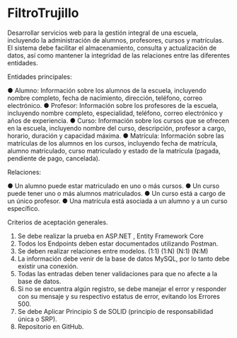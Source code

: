 # FiltroTrujillo
Desarrollar servicios web para la gestión integral de una escuela, incluyendo la
administración de alumnos, profesores, cursos y matrículas. El sistema debe facilitar el
almacenamiento, consulta y actualización de datos, así como mantener la integridad de las
relaciones entre las diferentes entidades.


Entidades principales:

● Alumno: Información sobre los alumnos de la escuela, incluyendo nombre
completo, fecha de nacimiento, dirección, teléfono, correo electrónico.
● Profesor: Información sobre los profesores de la escuela, incluyendo nombre
completo, especialidad, teléfono, correo electrónico y años de experiencia.
● Curso: Información sobre los cursos que se ofrecen en la escuela, incluyendo
nombre del curso, descripción, profesor a cargo, horario, duración y capacidad
máxima.
● Matrícula: Información sobre las matrículas de los alumnos en los cursos,
incluyendo fecha de matrícula, alumno matriculado, curso matriculado y estado de
la matrícula (pagada, pendiente de pago, cancelada).


Relaciones:

● Un alumno puede estar matriculado en uno o más cursos.
● Un curso puede tener uno o más alumnos matriculados.
● Un curso está a cargo de un único profesor.
● Una matrícula está asociada a un alumno y a un curso específico.


Criterios de aceptación generales.

1. Se debe realizar la prueba en ASP.NET , Entity Framework Core
2. Todos los Endpoints deben estar documentados utilizando Postman.
3. Se deben realizar relaciones entre modelos. (1:1) (1:N) (N:1) (N:M)
4. La información debe venir de la base de datos MySQL, por lo tanto debe existir una
conexión.
5. Todas las entradas deben tener validaciones para que no afecte a la base de datos.
6. Si no se encuentra algún registro, se debe manejar el error y responder con su
mensaje y su respectivo estatus de error, evitando los Errores 500.
7. Se debe Aplicar Principio S de SOLID (principio de responsabilidad única o SRP).
8. Repositorio en GitHub.